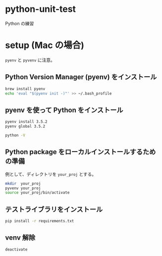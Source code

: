 # python-unit-test
Python の練習

# setup (Mac の場合)
`pyenv` と `pyvenv` に注意。

## Python Version Manager (pyenv) をインストール
```bash
brew install pyenv
echo 'eval "$(pyenv init -)"' >> ~/.bash_profile
```

## pyenv を使って Python をインストール
```bash
pyenv install 3.5.2
pyenv global 3.5.2

python -V
```

## Python package をローカルインストールするための準備
例として、ディレクトリを `your_proj` とする。

```bash
mkdir  your_proj
pyvenv your_proj
source your_proj/bin/activate
```
## テストライブラリをインストール
```bash
pip install -r requirements.txt
```

## venv 解除
```bash
deactivate
```

